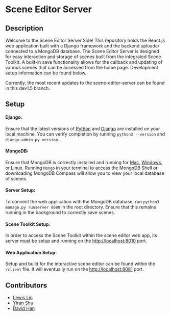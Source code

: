 # Scene Editor Server

## Description

Welcome to the Scene Editor Server Side! This repository holds the React.js web application built with a Django framework and the backend uploader connected to a MongoDB database. The Scene Editor Server is designed for easy interaction and storage of scenes built from the integrated Scene Toolkit. A built-in save functionality allows for the callback and updating of various scenes that can be accessed from the home page. Development setup information can be found below.

Currently, the most recent updates to the scene-editor-server can be found in this dev1.5 branch.

## Setup

#### Django:
Ensure that the latest versions of [Python](https://www.python.org/downloads/) and [Django](https://www.djangoproject.com/download/) are installed on your local machine. You can verify completion by running `python3 --version` and `django-admin.py version`.

#### MongoDB:
Ensure that MongoDB is correctly installed and running for [Mac](https://docs.mongodb.com/manual/tutorial/install-mongodb-on-os-x/), [Windows](https://docs.mongodb.com/manual/tutorial/install-mongodb-on-windows/), or [Linux](https://docs.mongodb.com/manual/administration/install-on-linux/). Running `Mongo` in your terminal to access the MongoDB Shell or downloading MongoDB Compass will allow you to view your local database of scenes.

#### Server Setup:
To connect the web application with the MongoDB database, run `python3 manage.py runserver 8080` in the root directory. Ensure that this remains running in the background to correctly save scenes.

#### Scene Toolkit Setup:
In order to access the Scene Toolkit within the scene editor web app, its server must be setup and running on the <http://localhost:8010> port.

#### Web Application Setup:
Setup and build for the interactive scene editor can be found within the `/client` file. It will eventually run on the <http://localhost:8081> port.

## Contributors
* [Lewis Lin](https://github.com/LewisLinn)
* [Yiran Shu](https://github.com/YiranShu)
* [David Han](https://github.com/davidfhan)

